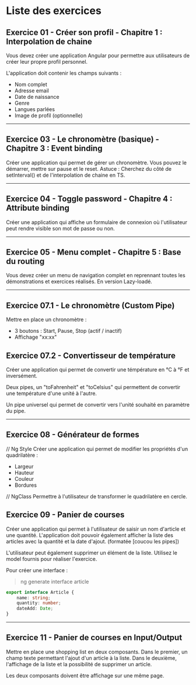 # Liste des exercices

## Exercice 01 - Créer son profil - Chapitre 1 : Interpolation de chaine

Vous devez créer une application Angular pour permettre aux utilisateurs de créer 
leur propre profil personnel.

L'application doit contenir les champs suivants :

- Nom complet
- Adresse email
- Date de naissance
- Genre
- Langues parlées
- Image de profil (optionnelle)

---

## Exercice 03 - Le chronomètre (basique) - Chapitre 3 : Event binding

Créer une application qui permet de gérer un chronomètre.
Vous pouvez le démarrer, mettre sur pause et le reset.
Astuce : Cherchez du côté de setInterval() et de l'interpolation de chaine en TS.

---

## Exercice 04 - Toggle password - Chapitre 4 : Attribute binding

Créer une application qui affiche un formulaire de connexion où l'utilisateur peut 
rendre visible son mot de passe ou non.

---

## Exercice 05 - Menu complet - Chapitre 5 : Base du routing

Vous devez créer un menu de navigation complet en reprennant toutes les démonstrations 
et exercices réalisés.
En version Lazy-loadé.

---

## Exercice 07.1 - Le chronomètre (Custom Pipe)

Mettre en place un chronomètre :
- 3 boutons : Start, Pause, Stop (actif / inactif)
- Affichage "xx:xx"

## Exercice 07.2 - Convertisseur de température

Créer une application qui permet de convertir une témpérature en °C à °F et inversément.

Deux pipes, un "toFahrenheit" et "toCelsius" qui permettent de convertir une température d'une unité à l'autre.

Un pipe universel qui permet de convertir vers l'unité souhaité en paramètre du pipe.

---

## Exercice 08 - Générateur de formes

// Ng Style
Créer une application qui permet de modifier les propriétés d'un quadrilatère : 
- Largeur
- Hauteur
- Couleur
- Bordures

// NgClass
Permettre à l'utilisateur de transformer le quadrilatère en cercle.

## Exercice 09 - Panier de courses

Créer une application qui permet à l'utilisateur de saisir un nom d'article et une quantité.
L'application doit pouvoir également afficher la liste des articles avec la quantité et la date d'ajout. (formatée [coucou les pipes])

L'utilisateur peut également supprimer un élément de la liste.
Utilisez le model fournis pour réaliser l'exercice.

Pour créer une interface : 
> ng generate interface article

```typescript
export interface Article {
    name: string;
    quantity: number;
    dateAdd: Date;
}
```

---

## Exercice 11 - Panier de courses en Input/Output

Mettre en place une shopping list en deux composants.
Dans le premier, un champ texte permettant l'ajout d'un article à la liste.
Dans le deuxième, l'affichage de la liste et la possibilité de supprimer un article.

Les deux composants doivent être affichage sur une même page.